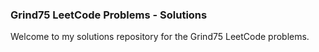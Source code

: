 <h3><b>Grind75 LeetCode Problems - Solutions</b></h3>
Welcome to my solutions repository for the Grind75 LeetCode problems. 
